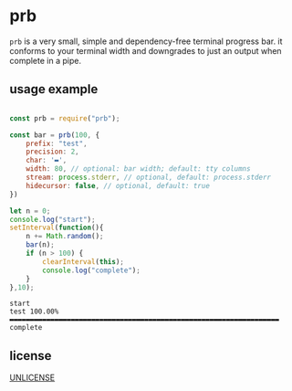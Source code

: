 # prb

`prb` is a very small, simple and dependency-free terminal progress bar. it conforms to your terminal width and downgrades to just an output when complete in a pipe.

## usage example

``` javascript

const prb = require("prb");

const bar = prb(100, {
	prefix: "test",
	precision: 2,
	char: '▬',
	width: 80, // optional: bar width; default: tty columns
	stream: process.stderr, // optional, default: process.stderr
	hidecursor: false, // optional, default: true
})

let n = 0;
console.log("start");
setInterval(function(){
	n += Math.random();
	bar(n);
	if (n > 100) {
		clearInterval(this);
		console.log("complete");
	}
},10);

```

```
start
test 100.00% ▬▬▬▬▬▬▬▬▬▬▬▬▬▬▬▬▬▬▬▬▬▬▬▬▬▬▬▬▬▬▬▬▬▬▬▬▬▬▬▬▬▬▬▬▬▬▬▬▬▬▬▬▬▬▬▬▬▬▬▬▬▬▬▬▬▬
complete
```

## license

[UNLICENSE](UNLICENSE)
